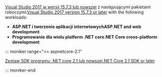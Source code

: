 <span data-ttu-id="3c1fc-101">[Visual Studio 2017 w wersji 15.7.3 lub nowszej](https://www.microsoft.com/net/download/windows) z następującymi pakietami roboczymi:</span><span class="sxs-lookup"><span data-stu-id="3c1fc-101">[Visual Studio 2017 version 15.7.3 or later](https://www.microsoft.com/net/download/windows) with the following workloads:</span></span>

* <span data-ttu-id="3c1fc-102">**ASP.NET i tworzenie aplikacji internetowych**</span><span class="sxs-lookup"><span data-stu-id="3c1fc-102">**ASP.NET and web development**</span></span>
* <span data-ttu-id="3c1fc-103">**Programowanie dla wielu platform .NET core**</span><span class="sxs-lookup"><span data-stu-id="3c1fc-103">**.NET Core cross-platform development**</span></span>

::: moniker range=">= aspnetcore-2.1"

[<span data-ttu-id="3c1fc-104">Zestaw SDK programu .NET core 2.1 lub nowszej</span><span class="sxs-lookup"><span data-stu-id="3c1fc-104">.NET Core 2.1 SDK or later</span></span>](https://www.microsoft.com/net/download/windows)

::: moniker-end
